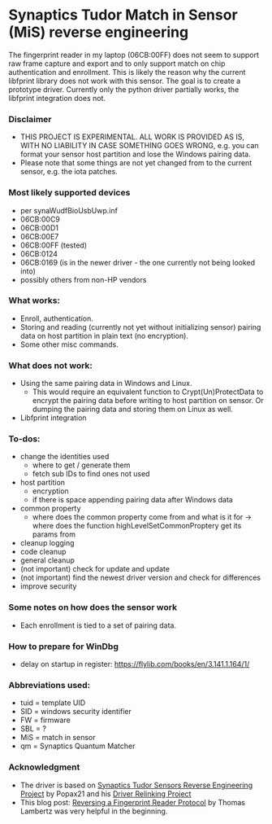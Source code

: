 # Synaptics Tudor Match in Sensor (MiS) reverse engineering

The fingerprint reader in my laptop (06CB:00FF) does not seem to support raw frame capture and export and to only support match on chip authentication and enrollment. This is likely the reason why the current libfprint library does not work with this sensor. The goal is to create a prototype driver. Currently only the python driver partially works, the libfprint integration does not.


### Disclaimer

- THIS PROJECT IS EXPERIMENTAL. ALL WORK IS PROVIDED AS IS, WITH NO LIABILITY IN CASE SOMETHING GOES WRONG, e.g. you can format your sensor host partition and lose the Windows pairing data.
- Please note that some things are not yet changed from to the current sensor, e.g. the iota patches.


### Most likely supported devices

- per synaWudfBioUsbUwp.inf
- 06CB:00C9
- 06CB:00D1
- 06CB:00E7
- 06CB:00FF (tested)
- 06CB:0124
- 06CB:0169 (is in the newer driver - the one currently not being looked into)
- possibly others from non-HP vendors


### What works:

- Enroll, authentication.
- Storing and reading (currently not yet without initializing sensor) pairing data on host partition in plain text (no encryption).
- Some other misc commands.


### What does not work:
- Using the same pairing data in Windows and Linux.
    - This would require an equivalent function to Crypt(Un)ProtectData to encrypt the pairing data before writing to host partition on sensor. Or dumping the pairing data and storing them on Linux as well.
- Libfprint integration


### To-dos:

- change the identities used
    - where to get / generate them
    - fetch sub IDs to find ones not used
- host partition
    - encryption
    - if there is space appending pairing data after Windows data
- common property
    - where does the common property come from and what is it for
    -> where does the function highLevelSetCommonProptery get its params from
- cleanup logging
- code cleanup
- general cleanup
- (not important) check for update and update
- (not important) find the newest driver version and check for differences
- improve security

### Some notes on how does the sensor work
- Each enrollment is tied to a set of pairing data.


### How to prepare for WinDbg

- delay on startup in register: https://flylib.com/books/en/3.141.1.164/1/


### Abbreviations used:

- tuid = template UID
- SID = windows security identifier
- FW = firmware
- SBL = ?
- MiS = match in sensor
- qm = Synaptics Quantum Matcher


### Acknowledgment

- The driver is based on [Synaptics Tudor Sensors Reverse Engineering Project](https://github.com/Popax21/synaTudor/tree/rev) by Popax21 and his [Driver Relinking Project](https://github.com/Popax21/synaTudor/tree/relink)
- This blog post: [Reversing a Fingerprint Reader Protocol](https://blog.th0m.as/misc/fingerprint-reversing/) by Thomas Lambertz was very helpful in the beginning.
